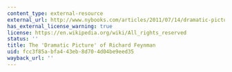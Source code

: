 ```yaml
---
content_type: external-resource
external_url: http://www.nybooks.com/articles/2011/07/14/dramatic-picture-richard-feynman/
has_external_license_warning: true
license: https://en.wikipedia.org/wiki/All_rights_reserved
status: ''
title: The 'Dramatic Picture' of Richard Feynman
uid: fcc3f85a-bfa4-43eb-8d70-4d04be9eed35
wayback_url: ''
---
```

